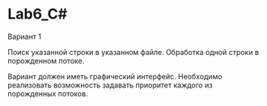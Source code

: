 # Lab6_C#

Вариант 1

 Поиск указанной строки в указанном файле. Обработка одной строки в порожденном 
потоке.

Вариант должен иметь графический интерфейс. Необходимо реализовать возможность задавать приоритет каждого из порожденных 
потоков.
